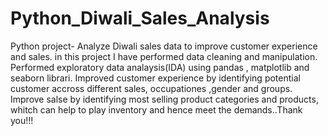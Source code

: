 # Python_Diwali_Sales_Analysis
Python project- Analyze Diwali sales data to improve customer experience and sales.
in this project I have performed data cleaning and manipulation.
Performed exploratory data analaysis(IDA) using pandas , matplotlib and seaborn librari.
Improved customer experience by identifying potential customer accross different sales,
occupationes ,gender and groups.
Improve salse by identifying most selling product categories and products,
whitch can help to play inventory and hence meet the demands..Thank you!!!


